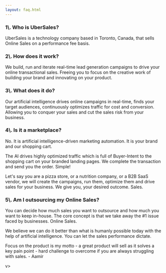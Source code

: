 ```yaml
---
layout: faq.html
---
```


<!-- Company - What we do & why -->

 <div class="ui vertical stripe segment">
  <div class="ui center text container">
  <h3 class="ui header">1\.  Who is UberSales?</h3>
  <p>UberSales is a technology company based in Toronto, Canada, that sells Online Sales on a performance fee basis.</p>
  <h3 class="ui header">2\.  How does it work?</h3>
  <p>We build, run and iterate real-time lead generation campaigns to drive your online transactional sales. Freeing you to focus on the creative work of building your brand and innovating on your product.</p>
  <h3 class="ui header">3\.  What does it do?</h3>
  <p>Our artificial intelligence drives online campaigns in real-time, finds your target audiences, continuously  optimizes traffic for cost and conversion. Allowing you to conquer your sales and cut the sales risk from your business.</p>
  <h3 class="ui header">4\.  Is it a marketplace?</h3>
  <p>No. It is artificial intelligence-driven marketing automation. It is your brand and our shopping cart. </p>
  <p>The AI drives highly optimized traffic which is full of Buyer-Intent to the shopping cart on  your branded landing pages. We complete the transaction and send you the order. Simple! </p>
  <p>Let's say you are a pizza store, or a nutrition company, or a B2B SaaS vendor, we will create the campaigns, run them, optimize them and drive sales for your business. We give you, your desired outcome. Sales.</p>
  <h3 class="ui header">5\.  Am I outsourcing my Online Sales?</h3>
  <p>You can decide how much sales you want to outsource and how much you want to keep in-house. The core concept is that we take away the #1 issue faced by businesses. Online Sales.</p>
  <p> We believe we can do it better than what is humanly possible today with the help of artificial intelligence. You can let the sales performance dictate. </p>
  <p>Focus on the product is my motto - a great product will sell as it solves a key pain point - hard challenge to overcome if you are always struggling with sales. - Aamir</p>
</div>
</div>

v>
